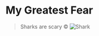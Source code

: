 # My Greatest Fear
> Sharks are scary
&copy;
![Shark](https://assets.weforum.org/article/image/zrK1DJOTjj_sOqcvrmwhV6UAeppYSUXM_9FvM8MkRds.jpg)